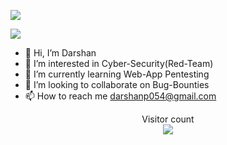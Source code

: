 ![](https://media0.giphy.com/media/3otPorWLQJq5GmHRtu/giphy.gif)

<a href=#><img src="contributions.svg"></a>



- 👋 Hi, I’m Darshan 
- 👀 I’m interested in Cyber-Security(Red-Team)
- 🌱 I’m currently learning Web-App Pentesting
- 💞️ I’m looking to collaborate on Bug-Bounties
- 📫 How to reach me darshanp054@gmail.com


<p align="center"> 
  Visitor count<br>
  <img src="https://profile-counter.glitch.me/darshannn10/count.svg" />
</p>


